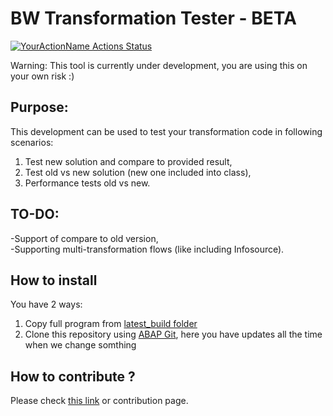 # BW Transformation Tester - BETA

[![YourActionName Actions Status](https://github.com/pawelwiejkut/bw_trfn_tester/workflows/CI/badge.svg)](https://github.com/pawelwiejkut/bw_trfn_tester/actions)

Warning:
This tool is currently under development, you are using this on your own risk :)

## Purpose:
This development can be used to test your transformation code in following scenarios:

1.  Test new solution and compare to provided result,
2.  Test old vs new solution (new one included into class),
3.  Performance tests old vs new.

## TO-DO:<br />
-Support of compare to old version,<br />
-Supporting multi-transformation flows (like including Infosource).

## How to install
You have 2 ways:
1. Copy full program from [latest_build folder](https://raw.githubusercontent.com/pawelwiejkut/bw_trfn_tester/main/last_build/zbw_trfn_tester.abap)
2. Clone this repository using [ABAP Git](https://github.com/larshp/abapGit), here you have updates all the time when we change somthing

## How to contribute ?

Please check [this link](https://pawelwiejkut.net/how-to-contribute-abap-projects-on-github/) or contribution page.
